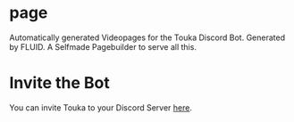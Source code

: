 # page
Automatically generated Videopages for the Touka Discord Bot.
Generated by FLUID. A Selfmade Pagebuilder to serve all this.

# Invite the Bot
You can invite Touka to your Discord Server [here](https://discord.com/oauth2/authorize?client_id=783720725848129566&permissions=8192&scope=bot).

